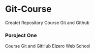 # Git-Course
Createt Repository Course Git and Github

### Poroject One 
Course Git and GitHub Elzero Web School
